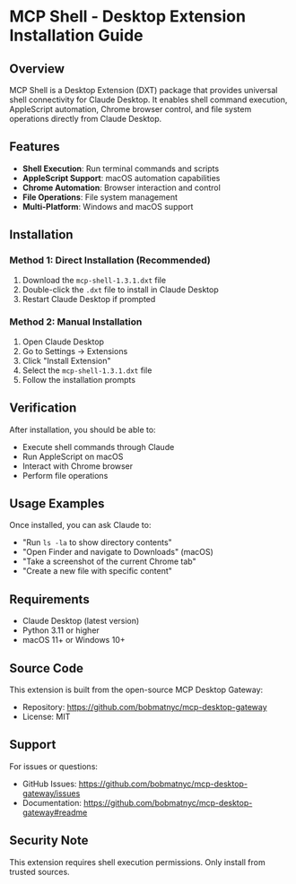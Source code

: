 # MCP Shell - Desktop Extension Installation Guide

## Overview

MCP Shell is a Desktop Extension (DXT) package that provides universal shell connectivity for Claude Desktop. It enables shell command execution, AppleScript automation, Chrome browser control, and file system operations directly from Claude Desktop.

## Features

- **Shell Execution**: Run terminal commands and scripts
- **AppleScript Support**: macOS automation capabilities
- **Chrome Automation**: Browser interaction and control
- **File Operations**: File system management
- **Multi-Platform**: Windows and macOS support

## Installation

### Method 1: Direct Installation (Recommended)
1. Download the `mcp-shell-1.3.1.dxt` file
2. Double-click the `.dxt` file to install in Claude Desktop
3. Restart Claude Desktop if prompted

### Method 2: Manual Installation
1. Open Claude Desktop
2. Go to Settings → Extensions
3. Click "Install Extension" 
4. Select the `mcp-shell-1.3.1.dxt` file
5. Follow the installation prompts

## Verification

After installation, you should be able to:
- Execute shell commands through Claude
- Run AppleScript on macOS
- Interact with Chrome browser
- Perform file operations

## Usage Examples

Once installed, you can ask Claude to:
- "Run `ls -la` to show directory contents"
- "Open Finder and navigate to Downloads" (macOS)
- "Take a screenshot of the current Chrome tab"
- "Create a new file with specific content"

## Requirements

- Claude Desktop (latest version)
- Python 3.11 or higher
- macOS 11+ or Windows 10+

## Source Code

This extension is built from the open-source MCP Desktop Gateway:
- Repository: https://github.com/bobmatnyc/mcp-desktop-gateway
- License: MIT

## Support

For issues or questions:
- GitHub Issues: https://github.com/bobmatnyc/mcp-desktop-gateway/issues
- Documentation: https://github.com/bobmatnyc/mcp-desktop-gateway#readme

## Security Note

This extension requires shell execution permissions. Only install from trusted sources.